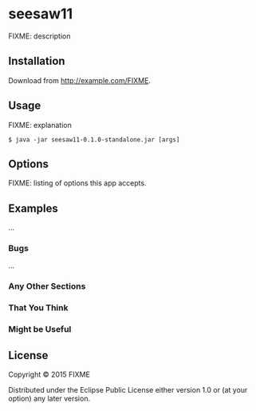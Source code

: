 # seesaw11

FIXME: description

## Installation

Download from http://example.com/FIXME.

## Usage

FIXME: explanation

    $ java -jar seesaw11-0.1.0-standalone.jar [args]

## Options

FIXME: listing of options this app accepts.

## Examples

...

### Bugs

...

### Any Other Sections
### That You Think
### Might be Useful

## License

Copyright © 2015 FIXME

Distributed under the Eclipse Public License either version 1.0 or (at
your option) any later version.

